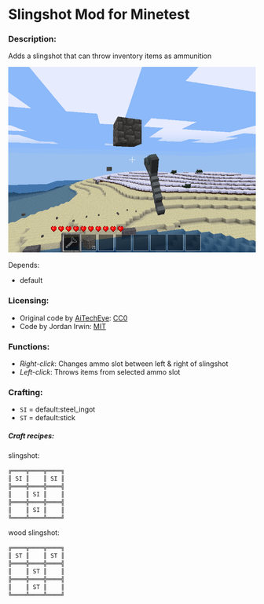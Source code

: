 # Slingshot Mod for Minetest

### Description:

Adds a slingshot that can throw inventory items as ammunition

![Screenshot](screenshot.png)

Depends:
- default


### Licensing:

- Original code by [AiTechEye][]: [CC0][lic.cc0]
- Code by Jordan Irwin: [MIT][lic.mit]


### Functions:

- *Right-click*: Changes ammo slot between left & right of slingshot
- *Left-click*: Throws items from selected ammo slot


### Crafting:

* `SI` = default:steel_ingot
* `ST` = default:stick

##### Craft recipes:

slingshot:

    ╔════╦════╦════╗
    ║ SI ║    ║ SI ║
    ╠════╬════╬════╣
    ║    ║ SI ║    ║
    ╠════╬════╬════╣
    ║    ║ SI ║    ║
    ╚════╩════╩════╝


wood slingshot:

    ╔════╦════╦════╗
    ║ ST ║    ║ ST ║
    ╠════╬════╬════╣
    ║    ║ ST ║    ║
    ╠════╬════╬════╣
    ║    ║ ST ║    ║
    ╚════╩════╩════╝



[AiTechEye]: https://forum.minetest.net/memberlist.php?mode=viewprofile&u=16172

[lic.cc0]: LICENSE-cc0.txt
[lic.mit]: LICENSE.txt
